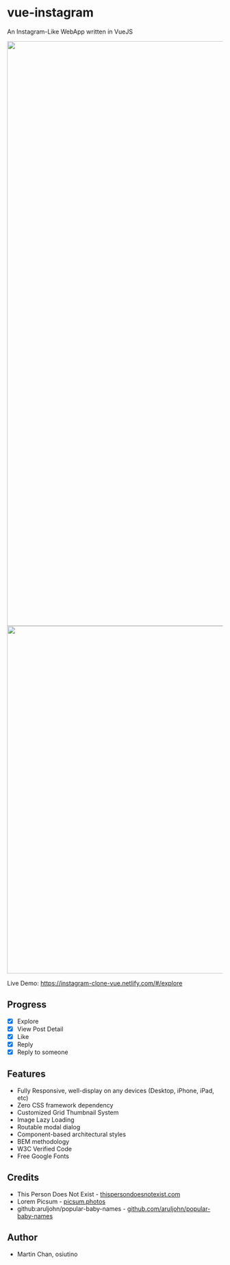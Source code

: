 # vue-instagram
An Instagram-Like WebApp written in VueJS

<img src="https://raw.githubusercontent.com/siutin/vue-instagram/master/screenshots/ipadpro_1366.jpg" width="1366" />
<img src="https://raw.githubusercontent.com/siutin/vue-instagram/master/screenshots/iphonex_812.jpg" height="812" />

Live Demo: https://instagram-clone-vue.netlify.com/#/explore

## Progress
- [x] Explore
- [x] View Post Detail
 - [x] Like
 - [x] Reply
 - [x] Reply to someone

## Features
* Fully Responsive, well-display on any devices (Desktop, iPhone, iPad, etc)
* Zero CSS framework dependency
* Customized Grid Thumbnail System
* Image Lazy Loading
* Routable modal dialog
* Component-based architectural styles
* BEM methodology
* W3C Verified Code
* Free Google Fonts

## Credits
* This Person Does Not Exist - [thispersondoesnotexist.com](https://thispersondoesnotexist.com)
* Lorem Picsum - [picsum.photos](https://picsum.photos)
* github:aruljohn/popular-baby-names - [github.com/aruljohn/popular-baby-names](https://github.com/aruljohn/popular-baby-names)

## Author
* Martin Chan, osiutino
